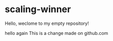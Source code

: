 # scaling-winner
Hello, weclome to my empty repository!

hello again
This is a change made on github.com
